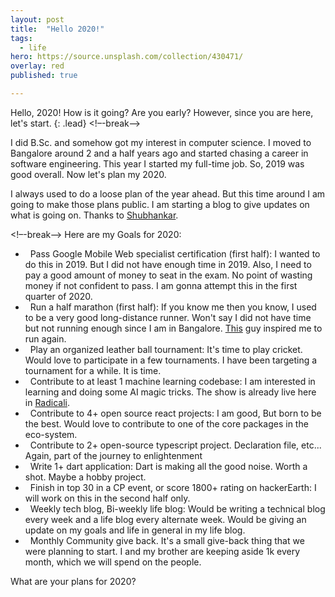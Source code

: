 ```yaml
---
layout: post
title:  "Hello 2020!"
tags:
  - life
hero: https://source.unsplash.com/collection/430471/
overlay: red
published: true

---
```


Hello, 2020! How is it going? Are you early? However, since you are here, let's start.
{: .lead}
<!–-break-–>

I did B.Sc. and somehow got my interest in computer science. I moved to Bangalore around 2 and a half years ago and started chasing a career in software engineering. This year I started my full-time job. So, 2019 was good overall. Now let's plan my 2020.

I always used to do a loose plan of the year ahead. But this time around I am going to make those plans public. I am starting a blog to give updates on what is going on. Thanks to [Shubhankar][shubhankar].

<!–-break-–>
Here are my Goals for 2020:
* &nbsp; Pass Google Mobile Web specialist certification (first half): I wanted to do this in 2019. But I did not have enough time in 2019. Also, I need to pay a good amount of money to seat in the exam. No point of wasting money if not confident to pass. I am gonna attempt this in the first quarter of 2020.
* &nbsp; Run a half marathon (first half): If you know me then you know, I used to be a very good long-distance runner. Won't say I did not have time but not running enough since I am in Bangalore. [This][shubhankar] guy inspired me to run again.
* &nbsp; Play an organized leather ball tournament: It's time to play cricket. Would love to participate in a few tournaments. I have been targeting a tournament for a while. It is time.
* &nbsp; Contribute to at least 1 machine learning codebase: I am interested in learning and doing some AI magic tricks. The show is already live here in [Radicali][radicali].
* &nbsp; Contribute to 4+ open source react projects: I am good, But born to be the best. Would love to contribute to one of the core packages in the eco-system.
* &nbsp; Contribute to 2+ open-source typescript project. Declaration file, etc... Again, part of the journey to enlightenment
* &nbsp; Write 1+ dart application: Dart is making all the good noise. Worth a shot. Maybe a hobby project.
* &nbsp; Finish in top 30 in a CP event, or score 1800+ rating on hackerEarth: I will work on this in the second half only. 
* &nbsp; Weekly tech blog, Bi-weekly life blog: Would be writing a technical blog every week and a life blog every alternate week. Would be giving an update on my goals and life in general in my life blog.
* &nbsp; Monthly Community give back. It's a small give-back thing that we were planning to start. I and my brother are keeping aside 1k every month, which we will spend on the people.

What are your plans for 2020?

[shubhankar]:      https://shubh24.github.io
[radicali]:        https://radicali.io
